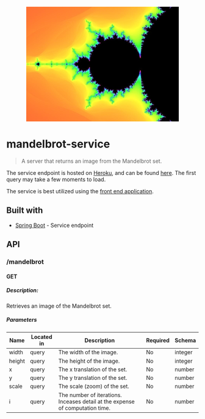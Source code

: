<p align="center"> 
  <img src="mandelbrot-example.jpg">
</p>

# mandelbrot-service

> A server that returns an image from the Mandelbrot set.

The service endpoint is hosted on [Heroku](https://www.heroku.com/), and can be found [here](https://mandelbrot-service.herokuapp.com/mandelbrot). The first query may take a few moments to load.

The service is best utilized using the [front end application](https://github.com/brissons/mandelbrot-explorer).

## Built with

* [Spring Boot](https://spring.io/projects/spring-boot) - Service endpoint

## API

### /mandelbrot

#### GET
##### Description:

Retrieves an image of the Mandelbrot set.

##### Parameters

| Name | Located in | Description | Required | Schema |
| ---- | ---------- | ----------- | -------- | ---- |
| width | query | The width of the image. | No | integer |
| height | query | The height of the image. | No | integer |
| x | query | The x translation of the set. | No | number |
| y | query | The y translation of the set. | No | number |
| scale | query | The scale (zoom) of the set. | No | number |
| i | query | The number of iterations. Inceases detail at the expense of computation time. | No | number |

